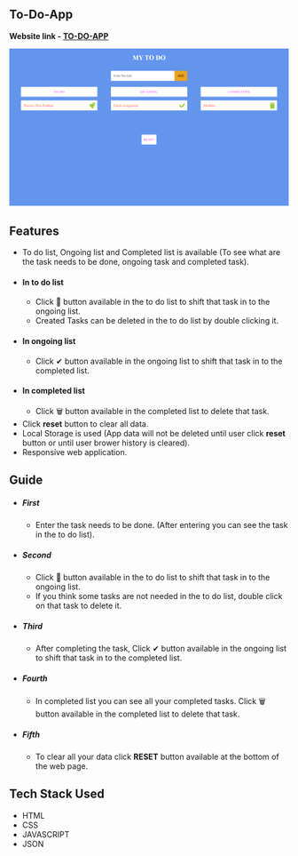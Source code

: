 ## To-Do-App

 **Website link - [TO-DO-APP](https://sivakumar32521.github.io/TO-DO-APP)**

![TO-DO-APP-IMAGE!](To-Do-App-Image.png)

## Features

- To do list, Ongoing list and Completed list is available (To see what are the task needs to be done, ongoing task and completed task).
- #### In to do list
  - Click 🚀 button available in the to do list to shift that task in to the ongoing list.
  - Created Tasks can be deleted in the to do list by double clicking it.
- #### In ongoing list
  - Click ✔ button available in the ongoing list to shift that task in to the completed list.
- #### In completed list
  - Click 🗑 button available in the completed list to delete that task.
- Click **reset** button to clear all data.
- Local Storage is used (App data will not be deleted until user click **reset** button or until user brower history is cleared).
- Responsive web application.

## Guide

- ##### First
  - Enter the task needs to be done. (After entering you can see the task in the to do list).

- ##### Second
  - Click 🚀 button available in the to do list to shift that task in to the ongoing list.
  - If you think some tasks are not needed in the to do list, double click on that task to delete it.

- ##### Third
  - After completing the task, Click ✔ button available in the ongoing list to shift that task in to the completed list.

- ##### Fourth
  - In completed list you can see all your completed tasks. Click 🗑 button available in the completed list to delete that task.

- ##### Fifth
  - To clear all your data click **RESET** button available at the bottom of the web page. 

## Tech Stack Used

- HTML
- CSS
- JAVASCRIPT
- JSON
